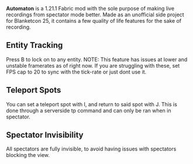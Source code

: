 **Automaton** is a 1.21.1 Fabric mod with the sole purpose of making live recordings from spectator mode better. Made as an unofficial side project for Blanketcon 25, it contains a few quality of life features for the sake of recording.

## Entity Tracking
Press B to lock on to any entity.
NOTE: This feature has issues at lower and unstable framerates as of right now. If you are struggling with these, set FPS cap to 20 to sync with the tick-rate or just dont use it.

## Teleport Spots
You can set a teleport spot with I, and return to said spot with J.
This is done through a serverside tp command and can only be ran when in spectator.

## Spectator Invisibility
All spectators are fully invisible, to avoid having issues with spectators blocking the view.
